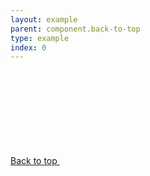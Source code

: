 ```yaml
---
layout: example
parent: component.back-to-top
type: example
index: 0
---
```

<div class="ds_back-to-top">
    <a href="#" class="ds_back-to-top__button" data-navigation="backtotop">Back to top <svg class="ds_icon  ds_back-to-top__icon" aria-hidden="true" role="img"><use xlink:href="/assets/images/icons/icons.stack.svg#arrow-up"></use></svg></a>
</div>
